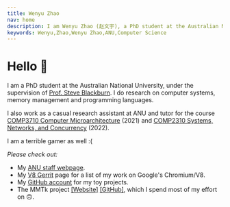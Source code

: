 ```yaml
---
title: Wenyu Zhao
nav: home
description: I am Wenyu Zhao (赵文宇), a PhD student at the Australian National University. I do research on computer systems, memory management and programming languages.
keywords: Wenyu,Zhao,Wenyu Zhao,ANU,Computer Science
---
```


# Hello 🌚

I am a PhD student at the Australian National University, under the supervision of [Prof. Steve Blackburn](https://users.cecs.anu.edu.au/~steveb).
I do research on computer systems, memory management and programming languages.

I also work as a casual research assistant at ANU and tutor for the course [COMP3710 Computer Microarchitecture](https://cs.anu.edu.au/courses/comp3710-uarch) (2021) and [COMP2310 Systems, Networks, and Concurrency](https://comp.anu.edu.au/courses/comp2310) (2022).

I am a terrible gamer as well :(

_Please check out:_

* My [ANU staff webpage](https://cecs.anu.edu.au/people/wenyu-zhao).
* My [V8 Gerrit](https://chromium-review.googlesource.com/q/owner:%22Wenyu+Zhao%22) page for a list of my work on Google's Chromium/V8.
* My [GitHub account](https://github.com/wenyuzhao) for my toy projects.
* The MMTk project [[Website]](https://www.mmtk.io) [[GitHub]](https://github.com/mmtk), which I spend most of my effort on 🙃.
